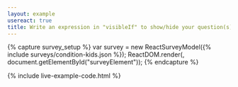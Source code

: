 ```yaml
---
layout: example
usereact: true
title: Write an expression in "visibleIf" to show/hide your question(s) 
---
```

{% capture survey_setup %}
var survey = new ReactSurveyModel({% include surveys/condition-kids.json %});
ReactDOM.render(<ReactSurvey model={survey} />, document.getElementById("surveyElement"));
{% endcapture %}

{% include live-example-code.html %}